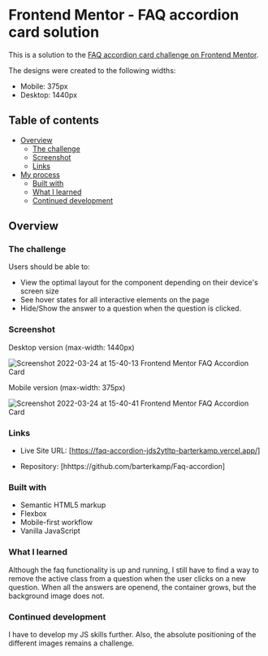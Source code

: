 # Frontend Mentor - FAQ accordion card solution

This is a solution to the [FAQ accordion card challenge on Frontend Mentor](https://www.frontendmentor.io/challenges/faq-accordion-card-XlyjD0Oam).

The designs were created to the following widths:

- Mobile: 375px
- Desktop: 1440px

## Table of contents

- [Overview](#overview)
  - [The challenge](#the-challenge)
  - [Screenshot](#screenshot)
  - [Links](#links)
- [My process](#my-process)
  - [Built with](#built-with)
  - [What I learned](#what-i-learned)
  - [Continued development](#continued-development)

## Overview

### The challenge

Users should be able to:

- View the optimal layout for the component depending on their device's screen size
- See hover states for all interactive elements on the page
- Hide/Show the answer to a question when the question is clicked.

### Screenshot

Desktop version (max-width: 1440px)

![Screenshot 2022-03-24 at 15-40-13 Frontend Mentor FAQ Accordion Card](https://user-images.githubusercontent.com/84913017/159941409-13a344d6-7bab-471d-ace7-6699956e7a1a.png)

Mobile version (max-width: 375px)

![Screenshot 2022-03-24 at 15-40-41 Frontend Mentor FAQ Accordion Card](https://user-images.githubusercontent.com/84913017/159943993-874979fd-7487-403d-9f5c-c58ec9af298c.png)

### Links

- Live Site URL: [https://faq-accordion-jds2ytltp-barterkamp.vercel.app/]

- Repository: [hhttps://github.com/barterkamp/Faq-accordion]

### Built with

- Semantic HTML5 markup
- Flexbox
- Mobile-first workflow
- Vanilla JavaScript

### What I learned

Although the faq functionality is up and running, I still have to find a way to remove the active class from a question when the user clicks on a new question.
When all the answers are openend, the container grows, but the background image does not.

### Continued development

I have to develop my JS skills further.
Also, the absolute positioning of the different images remains a challenge.
